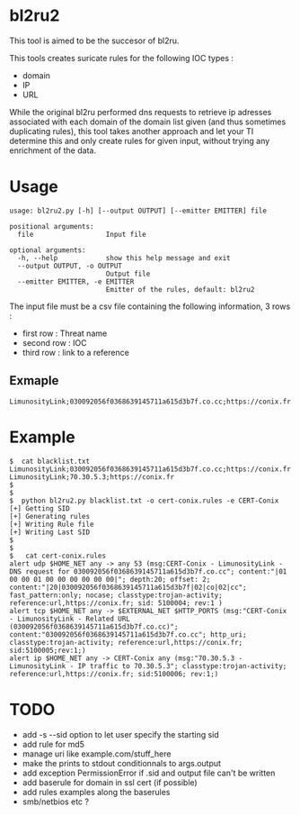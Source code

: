 # bl2ru2
This tool is aimed to be the succesor of bl2ru.

This tools creates suricate rules for the following IOC types :
- domain
- IP
- URL

While the original bl2ru performed dns requests to retrieve ip adresses associated with each domain of the domain list given (and thus sometimes duplicating rules), this tool takes another approach and let your TI determine this and only create rules for given input, without trying any enrichment of the data.


# Usage
```
usage: bl2ru2.py [-h] [--output OUTPUT] [--emitter EMITTER] file

positional arguments:
  file                  Input file

optional arguments:
  -h, --help            show this help message and exit
  --output OUTPUT, -o OUTPUT
                        Output file
  --emitter EMITTER, -e EMITTER
                        Emitter of the rules, default: bl2ru2
```
The input file must be a csv file containing the following information, 3 rows :
- first row : Threat name
- second row : IOC
- third row : link to a reference
## Exmaple
```
LimunosityLink;030092056f0368639145711a615d3b7f.co.cc;https://conix.fr
```

# Example
```
$  cat blacklist.txt
LimunosityLink;030092056f0368639145711a615d3b7f.co.cc;https://conix.fr
LimunosityLink;70.30.5.3;https://conix.fr
$
$
$  python bl2ru2.py blacklist.txt -o cert-conix.rules -e CERT-Conix
[+] Getting SID
[+] Generating rules
[+] Writing Rule file
[+] Writing Last SID
$
$
$   cat cert-conix.rules
alert udp $HOME_NET any -> any 53 (msg:CERT-Conix - LimunosityLink - DNS request for 030092056f0368639145711a615d3b7f.co.cc"; content:"|01 00 00 01 00 00 00 00 00 00|"; depth:20; offset: 2; content:"|20|030092056f0368639145711a615d3b7f|02|co|02|cc"; fast_pattern:only; nocase; classtype:trojan-activity; reference:url,https://conix.fr; sid: 5100004; rev:1 )
alert tcp $HOME_NET any -> $EXTERNAL_NET $HTTP_PORTS (msg:"CERT-Conix - LimunosityLink - Related URL (030092056f0368639145711a615d3b7f.co.cc)"; content:"030092056f0368639145711a615d3b7f.co.cc"; http_uri; classtype:trojan-activity; reference:url,https://conix.fr; sid:5100005;rev:1;)
alert ip $HOME_NET any -> CERT-Conix any (msg:"70.30.5.3 - LimunosityLink - IP traffic to 70.30.5.3"; classtype:trojan-activity; reference:url,https://conix.fr; sid:5100006; rev:1;)
```

# TODO
- add -s --sid option to let user specify the starting sid
- add rule for md5
- manage uri like example.com/stuff_here
- make the prints to stdout conditionnals to args.output
- add exception PermissionError if .sid and output file can't be written
- add baserule for domain in ssl cert (if possible)
- add rules examples along the baserules
- smb/netbios etc ?

